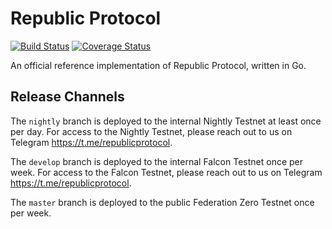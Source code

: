 # Republic Protocol

[![Build Status](https://travis-ci.org/republicprotocol/republic-go.svg?branch=master)](https://travis-ci.org/republicprotocol/republic-go)
[![Coverage Status](https://coveralls.io/repos/github/republicprotocol/republic-go/badge.svg?branch=master)](https://coveralls.io/github/republicprotocol/republic-go?branch=master)

An official reference implementation of Republic Protocol, written in Go.

## Release Channels

The `nightly` branch is deployed to the internal Nightly Testnet at least once per day. For access to the Nightly Testnet, please reach out to us on Telegram https://t.me/republicprotocol.

The `develop` branch is deployed to the internal Falcon Testnet once per week. For access to the Falcon Testnet, please reach out to us on Telegram https://t.me/republicprotocol.

The `master` branch is deployed to the public Federation Zero Testnet once per week.